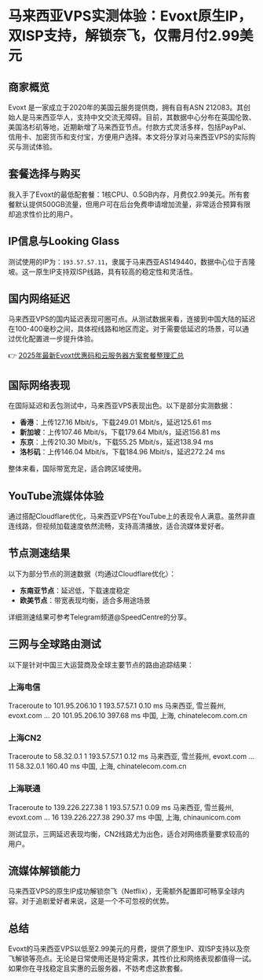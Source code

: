 # 马来西亚VPS实测体验：Evoxt原生IP，双ISP支持，解锁奈飞，仅需月付2.99美元

## 商家概览

Evoxt 是一家成立于2020年的美国云服务提供商，拥有自有ASN 212083。其创始人是马来西亚华人，支持中文交流无障碍。目前，其数据中心分布在英国伦敦、美国洛杉矶等地，近期新增了马来西亚节点。付款方式灵活多样，包括PayPal、信用卡、加密货币和支付宝，方便用户选择。本文将分享对马来西亚VPS的实际购买与测试体验。

## 套餐选择与购买

我入手了Evoxt的最低配套餐：1核CPU、0.5GB内存，月费仅2.99美元。所有套餐默认提供500GB流量，但用户可在后台免费申请增加流量，非常适合预算有限却追求性价比的用户。

## IP信息与Looking Glass

测试使用的IP为：`193.57.57.11`，隶属于马来西亚AS149440，数据中心位于吉隆坡。这一原生IP支持双ISP线路，具有较高的稳定性和灵活性。

## 国内网络延迟

马来西亚VPS的国内延迟表现可圈可点。从测试数据来看，连接到中国大陆的延迟在100-400毫秒之间，具体视线路和地区而定。对于需要低延迟的场景，可以通过优化配置进一步提升体验。

👉 [2025年最新Evoxt优惠码和云服务器方案套餐整理汇总](https://bit.ly/evoxt)

## 国际网络表现

在国际延迟和丢包测试中，马来西亚VPS表现出色。以下是部分实测数据：

- **香港**：上传127.16 Mbit/s，下载249.01 Mbit/s，延迟125.61 ms
- **新加坡**：上传107.46 Mbit/s，下载179.64 Mbit/s，延迟156.81 ms
- **东京**：上传210.30 Mbit/s，下载55.25 Mbit/s，延迟138.94 ms
- **洛杉矶**：上传146.04 Mbit/s，下载184.96 Mbit/s，延迟272.24 ms

整体来看，国际带宽充足，适合跨区域使用。

## YouTube流媒体体验

通过搭配Cloudflare优化，马来西亚VPS在YouTube上的表现令人满意。虽然非直连线路，但视频加载速度依然流畅，支持高清播放，适合流媒体爱好者。

## 节点测速结果

以下为部分节点的测速数据（均通过Cloudflare优化）：

- **东南亚节点**：延迟低，下载速度稳定
- **欧美节点**：带宽表现均衡，适合多用途场景

详细测速结果可参考Telegram频道@SpeedCentre的分享。

## 三网与全球路由测试

以下是针对中国三大运营商及全球主要节点的路由追踪结果：

### 上海电信

Traceroute to 101.95.206.10
1  193.57.57.1  0.10 ms  马来西亚, 雪兰莪州, evoxt.com
...
20 101.95.206.10 397.68 ms  中国, 上海, chinatelecom.com.cn

### 上海CN2

Traceroute to 58.32.0.1
1  193.57.57.1  0.12 ms  马来西亚, 雪兰莪州, evoxt.com
...
11 58.32.0.1 160.40 ms  中国, 上海, chinatelecom.com.cn

### 上海联通

Traceroute to 139.226.227.38
1  193.57.57.1  0.09 ms  马来西亚, 雪兰莪州, evoxt.com
...
16 139.226.227.38 290.37 ms  中国, 上海, chinaunicom.com

测试显示，三网延迟表现均衡，CN2线路尤为出色，适合对网络质量要求较高的用户。

## 流媒体解锁能力

马来西亚VPS的原生IP成功解锁奈飞（Netflix），无需额外配置即可畅享全球内容。对于追剧爱好者来说，这是一个不可忽视的优势。

## 总结

Evoxt的马来西亚VPS以低至2.99美元的月费，提供了原生IP、双ISP支持以及奈飞解锁等亮点。无论是日常使用还是特定需求，其性价比和网络表现都值得一试。如果你在寻找稳定且实惠的云服务器，不妨考虑这款套餐。